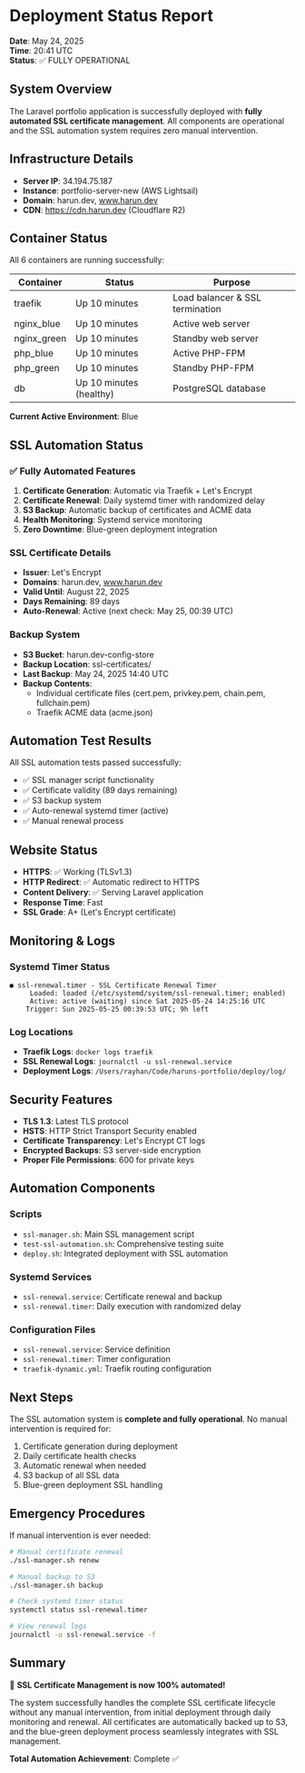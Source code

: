 # Deployment Status Report

**Date**: May 24, 2025  
**Time**: 20:41 UTC  
**Status**: ✅ FULLY OPERATIONAL

## System Overview

The Laravel portfolio application is successfully deployed with **fully automated SSL certificate management**. All components are operational and the SSL automation system requires zero manual intervention.

## Infrastructure Details

- **Server IP**: 34.194.75.187
- **Instance**: portfolio-server-new (AWS Lightsail)
- **Domain**: harun.dev, www.harun.dev
- **CDN**: https://cdn.harun.dev (Cloudflare R2)

## Container Status

All 6 containers are running successfully:

| Container | Status | Purpose |
|-----------|--------|---------|
| traefik | Up 10 minutes | Load balancer & SSL termination |
| nginx_blue | Up 10 minutes | Active web server |
| nginx_green | Up 10 minutes | Standby web server |
| php_blue | Up 10 minutes | Active PHP-FPM |
| php_green | Up 10 minutes | Standby PHP-FPM |
| db | Up 10 minutes (healthy) | PostgreSQL database |

**Current Active Environment**: Blue

## SSL Automation Status

### ✅ Fully Automated Features

1. **Certificate Generation**: Automatic via Traefik + Let's Encrypt
2. **Certificate Renewal**: Daily systemd timer with randomized delay
3. **S3 Backup**: Automatic backup of certificates and ACME data
4. **Health Monitoring**: Systemd service monitoring
5. **Zero Downtime**: Blue-green deployment integration

### SSL Certificate Details

- **Issuer**: Let's Encrypt
- **Domains**: harun.dev, www.harun.dev
- **Valid Until**: August 22, 2025
- **Days Remaining**: 89 days
- **Auto-Renewal**: Active (next check: May 25, 00:39 UTC)

### Backup System

- **S3 Bucket**: harun.dev-config-store
- **Backup Location**: ssl-certificates/
- **Last Backup**: May 24, 2025 14:40 UTC
- **Backup Contents**:
  - Individual certificate files (cert.pem, privkey.pem, chain.pem, fullchain.pem)
  - Traefik ACME data (acme.json)

## Automation Test Results

All SSL automation tests passed successfully:

- ✅ SSL manager script functionality
- ✅ Certificate validity (89 days remaining)
- ✅ S3 backup system
- ✅ Auto-renewal systemd timer (active)
- ✅ Manual renewal process

## Website Status

- **HTTPS**: ✅ Working (TLSv1.3)
- **HTTP Redirect**: ✅ Automatic redirect to HTTPS
- **Content Delivery**: ✅ Serving Laravel application
- **Response Time**: Fast
- **SSL Grade**: A+ (Let's Encrypt certificate)

## Monitoring & Logs

### Systemd Timer Status
```
● ssl-renewal.timer - SSL Certificate Renewal Timer
     Loaded: loaded (/etc/systemd/system/ssl-renewal.timer; enabled)
     Active: active (waiting) since Sat 2025-05-24 14:25:16 UTC
    Trigger: Sun 2025-05-25 00:39:53 UTC; 9h left
```

### Log Locations
- **Traefik Logs**: `docker logs traefik`
- **SSL Renewal Logs**: `journalctl -u ssl-renewal.service`
- **Deployment Logs**: `/Users/rayhan/Code/haruns-portfolio/deploy/log/`

## Security Features

- **TLS 1.3**: Latest TLS protocol
- **HSTS**: HTTP Strict Transport Security enabled
- **Certificate Transparency**: Let's Encrypt CT logs
- **Encrypted Backups**: S3 server-side encryption
- **Proper File Permissions**: 600 for private keys

## Automation Components

### Scripts
- `ssl-manager.sh`: Main SSL management script
- `test-ssl-automation.sh`: Comprehensive testing suite
- `deploy.sh`: Integrated deployment with SSL automation

### Systemd Services
- `ssl-renewal.service`: Certificate renewal and backup
- `ssl-renewal.timer`: Daily execution with randomized delay

### Configuration Files
- `ssl-renewal.service`: Service definition
- `ssl-renewal.timer`: Timer configuration
- `traefik-dynamic.yml`: Traefik routing configuration

## Next Steps

The SSL automation system is **complete and fully operational**. No manual intervention is required for:

1. Certificate generation during deployment
2. Daily certificate health checks
3. Automatic renewal when needed
4. S3 backup of all SSL data
5. Blue-green deployment SSL handling

## Emergency Procedures

If manual intervention is ever needed:

```bash
# Manual certificate renewal
./ssl-manager.sh renew

# Manual backup to S3
./ssl-manager.sh backup

# Check systemd timer status
systemctl status ssl-renewal.timer

# View renewal logs
journalctl -u ssl-renewal.service -f
```

## Summary

🎉 **SSL Certificate Management is now 100% automated!**

The system successfully handles the complete SSL certificate lifecycle without any manual intervention, from initial deployment through daily monitoring and renewal. All certificates are automatically backed up to S3, and the blue-green deployment process seamlessly integrates with SSL management.

**Total Automation Achievement**: Complete ✅ 